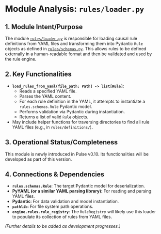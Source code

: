 # Module Analysis: `rules/loader.py`

## 1. Module Intent/Purpose

The module [`rules/loader.py`](rules/loader.py) is responsible for loading causal rule definitions from YAML files and transforming them into Pydantic `Rule` objects as defined in [`rules/schemas.py`](rules/schemas.py). This allows rules to be defined externally in a human-readable format and then be validated and used by the rule engine.

## 2. Key Functionalities

*   **`load_rules_from_yaml(file_path: Path) -> list[Rule]`**:
    *   Reads a specified YAML file.
    *   Parses the YAML content.
    *   For each rule definition in the YAML, it attempts to instantiate a `rules.schemas.Rule` Pydantic model.
    *   Performs validation via Pydantic during instantiation.
    *   Returns a list of valid `Rule` objects.
*   May include helper functions for traversing directories to find all rule YAML files (e.g., in `rules/definitions/`).

## 3. Operational Status/Completeness

This module is newly introduced in Pulse v0.10. Its functionalities will be developed as part of this version.

## 4. Connections & Dependencies

*   **`rules.schemas.Rule`**: The target Pydantic model for deserialization.
*   **PyYAML (or a similar YAML parsing library)**: For reading and parsing YAML files.
*   **Pydantic**: For data validation and model instantiation.
*   **`pathlib`**: For file system path operations.
*   **`engine.rules.rule_registry`**: The `RuleRegistry` will likely use this loader to populate its collection of rules from YAML files.

*(Further details to be added as development progresses.)*
